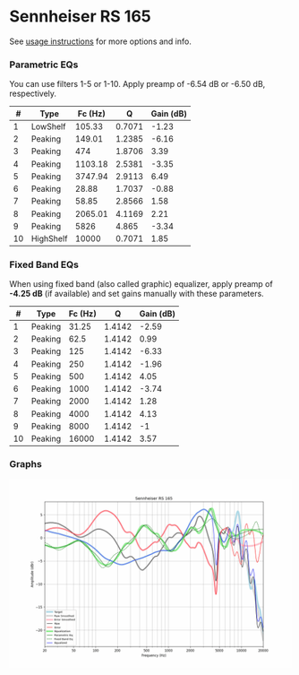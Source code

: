 # Sennheiser RS 165
See [usage instructions](https://github.com/jaakkopasanen/AutoEq#usage) for more options and info.

### Parametric EQs
You can use filters 1-5 or 1-10. Apply preamp of -6.54 dB or -6.50 dB, respectively.

|   # | Type      |   Fc (Hz) |      Q |   Gain (dB) |
|-----|-----------|-----------|--------|-------------|
|   1 | LowShelf  |    105.33 | 0.7071 |       -1.23 |
|   2 | Peaking   |    149.01 | 1.2385 |       -6.16 |
|   3 | Peaking   |    474    | 1.8706 |        3.39 |
|   4 | Peaking   |   1103.18 | 2.5381 |       -3.35 |
|   5 | Peaking   |   3747.94 | 2.9113 |        6.49 |
|   6 | Peaking   |     28.88 | 1.7037 |       -0.88 |
|   7 | Peaking   |     58.85 | 2.8566 |        1.58 |
|   8 | Peaking   |   2065.01 | 4.1169 |        2.21 |
|   9 | Peaking   |   5826    | 4.865  |       -3.34 |
|  10 | HighShelf |  10000    | 0.7071 |        1.85 |

### Fixed Band EQs
When using fixed band (also called graphic) equalizer, apply preamp of **-4.25 dB** (if available) and set gains manually with these parameters.

|   # | Type    |   Fc (Hz) |      Q |   Gain (dB) |
|-----|---------|-----------|--------|-------------|
|   1 | Peaking |     31.25 | 1.4142 |       -2.59 |
|   2 | Peaking |     62.5  | 1.4142 |        0.99 |
|   3 | Peaking |    125    | 1.4142 |       -6.33 |
|   4 | Peaking |    250    | 1.4142 |       -1.96 |
|   5 | Peaking |    500    | 1.4142 |        4.05 |
|   6 | Peaking |   1000    | 1.4142 |       -3.74 |
|   7 | Peaking |   2000    | 1.4142 |        1.28 |
|   8 | Peaking |   4000    | 1.4142 |        4.13 |
|   9 | Peaking |   8000    | 1.4142 |       -1    |
|  10 | Peaking |  16000    | 1.4142 |        3.57 |

### Graphs
![](./Sennheiser%20RS%20165.png)
